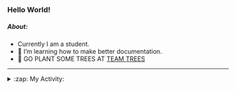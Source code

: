 ### Hello World!

##### About:
- Currently I am a student.
- 🌱 I’m learning how to make better documentation.
- 🌱 GO PLANT SOME TREES AT [TEAM TREES](https://teamtrees.org/)

---
<details>
  <summary>:zap: My Activity:</summary>
  
<!--START_SECTION:waka-->
![Code Time](http://img.shields.io/badge/Code%20Time-1%2C250%20hrs%208%20mins-blue)

**I'm a Night 🦉** 

```text
🌞 Morning                2074 commits        ███░░░░░░░░░░░░░░░░░░░░░░   10.31 % 
🌆 Daytime                6707 commits        ████████░░░░░░░░░░░░░░░░░   33.33 % 
🌃 Evening                5815 commits        ███████░░░░░░░░░░░░░░░░░░   28.90 % 
🌙 Night                  5528 commits        ███████░░░░░░░░░░░░░░░░░░   27.47 % 
```
📅 **I'm Most Productive on Wednesday** 

```text
Monday                   2744 commits        ███░░░░░░░░░░░░░░░░░░░░░░   13.64 % 
Tuesday                  2757 commits        ███░░░░░░░░░░░░░░░░░░░░░░   13.70 % 
Wednesday                4741 commits        ██████░░░░░░░░░░░░░░░░░░░   23.56 % 
Thursday                 2660 commits        ███░░░░░░░░░░░░░░░░░░░░░░   13.22 % 
Friday                   2205 commits        ███░░░░░░░░░░░░░░░░░░░░░░   10.96 % 
Saturday                 1750 commits        ██░░░░░░░░░░░░░░░░░░░░░░░   08.70 % 
Sunday                   3267 commits        ████░░░░░░░░░░░░░░░░░░░░░   16.23 % 
```


📊 **This Week I Spent My Time On** 

```text
🔥 Editors: 
Android Studio           3 hrs 47 mins       █████████████████████░░░░   83.34 % 
IntelliJ                 45 mins             ████░░░░░░░░░░░░░░░░░░░░░   16.66 % 

🐱‍💻 Projects: 
e-wallet                 2 hrs 48 mins       ███████████████░░░░░░░░░░   61.56 % 
library_management_system38 mins             ████░░░░░░░░░░░░░░░░░░░░░   14.07 % 
Unknown Project          20 mins             ██░░░░░░░░░░░░░░░░░░░░░░░   07.40 % 
CSE224-Fundamentals-of-An16 mins             ██░░░░░░░░░░░░░░░░░░░░░░░   06.21 % 
swagstore                15 mins             █░░░░░░░░░░░░░░░░░░░░░░░░   05.57 % 
```


 Last Updated on 08/11/2023 17:11:44 UTC
<!--END_SECTION:waka-->
</details>
